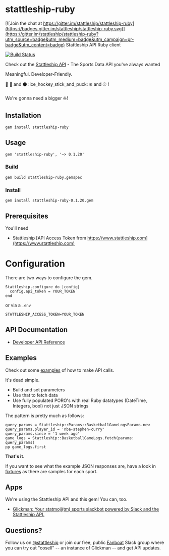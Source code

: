 # stattleship-ruby

[![Join the chat at https://gitter.im/stattleship/stattleship-ruby](https://badges.gitter.im/stattleship/stattleship-ruby.svg)](https://gitter.im/stattleship/stattleship-ruby?utm_source=badge&utm_medium=badge&utm_campaign=pr-badge&utm_content=badge)
Stattleship API Ruby client

[![Build Status](https://travis-ci.org/stattleship/stattleship-ruby.svg?branch=master)](https://travis-ci.org/stattleship/stattleship-ruby)

Check out the [Stattleship API](https://www.stattleship.com) - The Sports Data API you've always wanted

Meaningful. Developer-Friendly.

:football: :basketball: and :black_circle: :ice_hockey_stick_and_puck: :snowflake: and :baseball: !

We're gonna need a bigger :boat:!

## Installation

```
gem install stattleship-ruby
```

## Usage

```
gem 'stattleship-ruby', '~> 0.1.20'
```

### Build

```
gem build stattleship-ruby.gemspec
```

### Install

```
gem install stattleship-ruby-0.1.20.gem
```
## Prerequisites

You'll need

* Stattleship [API Access Token from https://www.stattleship.com](https://www.stattleship.com)

# Configuration

There are two ways to configure the gem.

```
Stattleship.configure do |config|
  config.api_token = YOUR_TOKEN
end
```

or via a `.env`

```
STATTLESHIP_ACCESS_TOKEN=YOUR_TOKEN
```

## API Documentation

* [Developer API Reference](http://developers.stattleship.com/)

## Examples

Check out some [examples](examples/README.md) of how to make API calls.

It's dead simple.

* Build and set parameters
* Use that to fetch data
* Use fully populated PORO's with real Ruby datatypes (DateTime, Integers, bool) not just JSON strings

The pattern is pretty much as follows:

```
query_params = Stattleship::Params::BasketballGameLogsParams.new
query_params.player_id = 'nba-stephen-curry'
query_params.since = '1 week ago'
game_logs = Stattleship::BasketballGameLogs.fetch(params: query_params)
pp game_logs.first
```

**That's it.**

If you want to see what the example JSON responses are, have a look in [fixtures](https://github.com/stattleship/stattleship-ruby/tree/master/spec/fixtures) as there are samples for each sport.

## Apps

We're using the Stattleship API and this gem! You can, too.

* [Glickman: Your statmoji(tm) sports slackbot powered by Slack and the Stattleship API.](https://github.com/stattleship/glickman)

## Questions?

Follow us on [@stattleship](https://twitter.com/stattleship) or join our free, public [Fanboat](https://fanboat.stattleship.com/) Slack group where you can try out "cosell" -- an instance of Glickman -- and get API updates.
